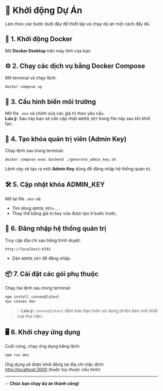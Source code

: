 # 🚀 Khởi động Dự Án

Làm theo các bước dưới đây để thiết lập và chạy dự án một cách đầy đủ.

## 🐳 1. Khởi động Docker

Mở **Docker Desktop** trên máy tính của bạn.

## ⚙️ 2. Chạy các dịch vụ bằng Docker Compose

Mở terminal và chạy lệnh:

```bash
docker compose up
```

## 📝 3. Cấu hình biến môi trường

Mở file `.env` và chỉnh sửa các giá trị theo yêu cầu.  
**Lưu ý:** Sau này bạn sẽ cần cập nhật `ADMIN_KEY` trong file này sau khi khởi tạo.

## 🔑 4. Tạo khóa quản trị viên (Admin Key)

Chạy lệnh sau trong terminal:

```bash
docker compose exec backend ./generate_admin_key.sh
```

Lệnh này sẽ tạo ra một **Admin Key** dùng để đăng nhập hệ thống quản trị.

## 🛠️ 5. Cập nhật khóa ADMIN_KEY

Mở lại file `.env` và:

- Tìm dòng `ADMIN_KEY=...`
- Thay thế bằng giá trị key vừa được tạo ở bước trước.

## 🔐 6. Đăng nhập hệ thống quản trị

Truy cập địa chỉ sau bằng trình duyệt:

```
http://localhost:6791
```

- Dán `ADMIN_KEY` để đăng nhập.

## 📦 7. Cài đặt các gói phụ thuộc

Chạy hai lệnh sau trong terminal:

```bash
npm install convex@latest
npx convex dev
```

> 💡 **Lưu ý:** `convex@latest` đảm bảo bạn luôn sử dụng phiên bản mới nhất của thư viện.

## 🖥️ 8. Khởi chạy ứng dụng

Cuối cùng, chạy ứng dụng bằng lệnh:

```bash
npm run dev
```

Ứng dụng sẽ được khởi động tại địa chỉ mặc định:  
[http://localhost:3000](http://localhost:3000) *(hoặc tùy thuộc cấu hình)*

---

✅ **Chúc bạn chạy dự án thành công!**
